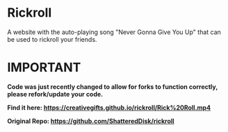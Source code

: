 # Rickroll
A website with the auto-playing song "Never Gonna Give You Up" that can be used to rickroll your friends.

# IMPORTANT
**Code was just recently changed to allow for forks to function correctly, please refork/update your code.**

**Find it here: https://creativegifts.github.io/rickroll/Rick%20Roll.mp4**

**Original Repo: https://github.com/ShatteredDisk/rickroll**

[i1]: https://github.com/ShatteredDisk/rickroll/issues/1
